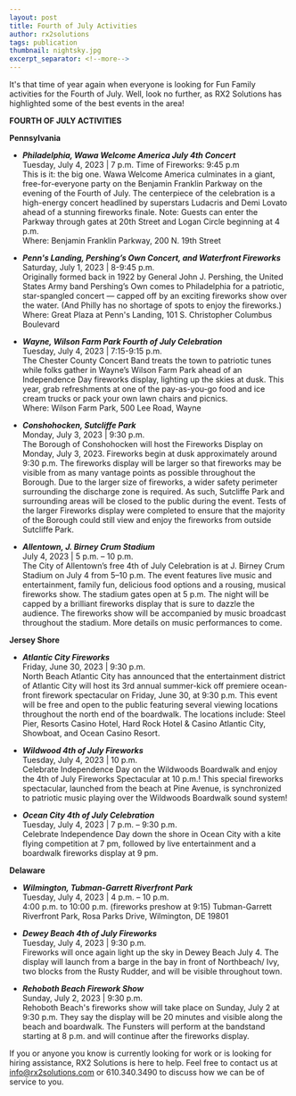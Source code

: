 ```yaml
---
layout: post
title: Fourth of July Activities
author: rx2solutions
tags: publication
thumbnail: nightsky.jpg
excerpt_separator: <!--more-->
---
```

It's that time of year again when everyone is looking for Fun Family activities for the Fourth of July. Well, look no further, as RX2 Solutions 
has highlighted some of the best events in the area!
<!--more-->

**FOURTH OF JULY ACTIVITIES**

**Pennsylvania**
- **<i>Philadelphia, Wawa Welcome America July 4th Concert</i>**<br>
Tuesday, July 4, 2023 | 7 p.m. Time of Fireworks: 9:45 p.m<br>
This is it: the big one. Wawa Welcome America culminates in a giant, free-for-everyone party on the Benjamin Franklin Parkway on the evening of the Fourth of July. The centerpiece of the celebration is a high-energy concert headlined by superstars Ludacris and Demi Lovato ahead of a stunning fireworks finale. Note: Guests can enter the Parkway through gates at 20th Street and Logan Circle beginning at 4 p.m.<br>
Where: Benjamin Franklin Parkway, 200 N. 19th Street <br>

- **<i>Penn's Landing, Pershing’s Own Concert, and Waterfront Fireworks</i>**<br>
Saturday, July 1, 2023 | 8-9:45 p.m.<br>
Originally formed back in 1922 by General John J. Pershing, the United States Army band Pershing’s Own comes to Philadelphia for a patriotic, star-spangled concert — capped off by an exciting fireworks show over the water. (And Philly has no shortage of spots to enjoy the fireworks.)<br>
Where: Great Plaza at Penn's Landing, 101 S. Christopher Columbus Boulevard <br>

- **_Wayne, Wilson Farm Park Fourth of July Celebration_** <br>
Tuesday, July 4, 2023 | 7:15-9:15 p.m.<br>
The Chester County Concert Band treats the town to patriotic tunes while folks gather in Wayne’s Wilson Farm Park ahead of an Independence Day fireworks display, lighting up the skies at dusk. This year, grab refreshments at one of the pay-as-you-go food and ice cream trucks or pack your own lawn chairs and picnics.<br>
Where: Wilson Farm Park, 500 Lee Road, Wayne <br>


- **_Conshohocken, Sutcliffe Park_** <br>
Monday, July 3, 2023 | 9:30 p.m. <br>
The Borough of Conshohocken will host the Fireworks Display on Monday, July 3, 2023. Fireworks begin at dusk approximately around 9:30 p.m. The fireworks display will be larger so that fireworks may be visible from as many vantage points as possible throughout the Borough. Due to the larger size of fireworks, a wider safety perimeter surrounding the discharge zone is required. As such, Sutcliffe Park and surrounding areas will be closed to the public during the event. Tests of the larger Fireworks display were completed to ensure that the majority of the Borough could still view and enjoy the fireworks from outside Sutcliffe Park.<br>


- **_Allentown, J. Birney Crum Stadium_** <br>
July 4, 2023 | 5 p.m. – 10 p.m. <br>
The City of Allentown’s free 4th of July Celebration is at J. Birney Crum Stadium on July 4 from 5–10 p.m. The event features live music and entertainment, family fun, delicious food options and a rousing, musical fireworks show. The stadium gates open at 5 p.m. The night will be capped by a brilliant fireworks display that is sure to dazzle the audience. The fireworks show will be accompanied by music broadcast throughout the stadium. More details on music performances to come.<br>

**Jersey Shore**
- **_Atlantic City Fireworks_** <br>
Friday, June 30, 2023 | 9:30 p.m. <br>
North Beach Atlantic City has announced that the entertainment district of Atlantic City will host its 3rd annual summer-kick off premiere ocean-front firework spectacular on Friday, June 30, at 9:30 p.m. This event will be free and open to the public featuring several viewing locations throughout the north end of the boardwalk. The locations include: Steel Pier, Resorts Casino Hotel, Hard Rock Hotel & Casino Atlantic City, Showboat, and Ocean Casino Resort. <br>


- **_Wildwood 4th of July Fireworks_** <br>
Tuesday, July 4, 2023 | 10 p.m. <br>
Celebrate Independence Day on the Wildwoods Boardwalk and enjoy the 4th of July Fireworks Spectacular at 10 p.m.! This special fireworks spectacular, launched from the beach at Pine Avenue, is synchronized to patriotic music playing over the Wildwoods Boardwalk sound system! <br>


- **_Ocean City 4th of July Celebration_** <br>
Tuesday, July 4, 2023 | 7 p.m. – 9:30 p.m. <br>
Celebrate Independence Day down the shore in Ocean City with a kite flying competition at 7 pm, followed by live entertainment and a boardwalk fireworks display at 9 pm. <br>

**Delaware**

- **_Wilmington, Tubman-Garrett Riverfront Park_** <br>
Tuesday, July 4, 2023 | 4 p.m. – 10 p.m. <br>
4:00 p.m. to 10:00 p.m. (fireworks preshow at 9:15) Tubman-Garrett Riverfront Park, Rosa Parks Drive, Wilmington, DE 19801 <br>

- **_Dewey Beach 4th of July Fireworks_** <br>
Tuesday, July 4, 2023 | 9:30 p.m. <br>
Fireworks will once again light up the sky in Dewey Beach July 4. The display will launch from a barge in the bay in front of Northbeach/ Ivy, two blocks from the Rusty Rudder, and will be visible throughout town. <br>

- **_Rehoboth Beach Firework Show_** <br>
Sunday, July 2, 2023 | 9:30 p.m. <br>
Rehoboth Beach's fireworks show will take place on Sunday, July 2 at 9:30 p.m. They say the display will be 20 minutes and visible along the beach and boardwalk. The Funsters will perform at the bandstand starting at 8 p.m. and will continue after the fireworks display. <br>


If you or anyone you know is currently looking for work or is looking for hiring assistance, RX2 Solutions is here to help. Feel free to contact us at [info@rx2solutions.com](mailto:info@rx2solutions.com) or 610.340.3490 to discuss how we can be of service to you.


